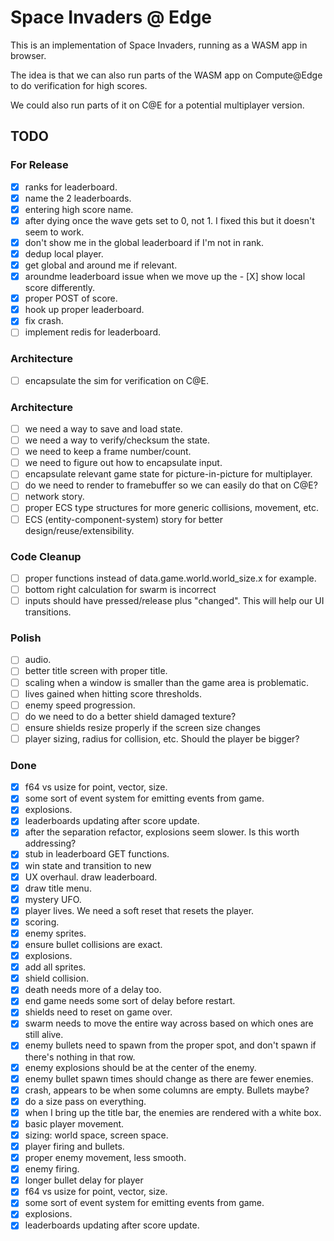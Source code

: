 # Space Invaders @ Edge

This is an implementation of Space Invaders, running as a WASM app in browser.

The idea is that we can also run parts of the WASM app on Compute@Edge to do verification for high scores.

We could also run parts of it on C@E for a potential multiplayer version.

## TODO

### For Release

- [X] ranks for leaderboard.
- [X] name the 2 leaderboards.
- [X] entering high score name.
- [X] after dying once the wave gets set to 0, not 1. I fixed this but it doesn't seem to work.
- [X] don't show me in the global leaderboard if I'm not in rank.
- [X] dedup local player.
- [X] get global and around me if relevant.
- [X] aroundme leaderboard issue when we move up the - [X] show local score differently.
- [X] proper POST of score.
- [X] hook up proper leaderboard.
- [X] fix crash.
- [ ] implement redis for leaderboard.

### Architecture

- [ ] encapsulate the sim for verification on C@E.

### Architecture

- [ ] we need a way to save and load state.
- [ ] we need a way to verify/checksum the state.
- [ ] we need to keep a frame number/count.
- [ ] we need to figure out how to encapsulate input.
- [ ] encapsulate relevant game state for picture-in-picture for multiplayer.
- [ ] do we need to render to framebuffer so we can easily do that on C@E?
- [ ] network story.
- [ ] proper ECS type structures for more generic collisions, movement, etc.
- [ ] ECS (entity-component-system) story for better design/reuse/extensibility.

### Code Cleanup

- [ ] proper functions instead of data.game.world.world_size.x for example.
- [ ] bottom right calculation for swarm is incorrect
- [ ] inputs should have pressed/release plus "changed". This will help our UI transitions.

### Polish

- [ ] audio.
- [ ] better title screen with proper title.
- [ ] scaling when a window is smaller than the game area is problematic.
- [ ] lives gained when hitting score thresholds.
- [ ] enemy speed progression.
- [ ] do we need to do a better shield damaged texture?
- [ ] ensure shields resize properly if the screen size changes
- [ ] player sizing, radius for collision, etc. Should the player be bigger?

### Done

- [X] f64 vs usize for point, vector, size.
- [X] some sort of event system for emitting events from game.
- [X] explosions.
- [X] leaderboards updating after score update.
- [X] after the separation refactor, explosions seem slower. Is this worth addressing?
- [X] stub in leaderboard GET functions.
- [X] win state and transition to new
- [X] UX overhaul. draw leaderboard.
- [X] draw title menu.
- [X] mystery UFO.
- [X] player lives. We need a soft reset that resets the player.
- [X] scoring.
- [X] enemy sprites.
- [X] ensure bullet collisions are exact.
- [X] explosions.
- [X] add all sprites.
- [X] shield collision.
- [X] death needs more of a delay too.
- [X] end game needs some sort of delay before restart.
- [X] shields need to reset on game over.
- [X] swarm needs to move the entire way across based on which ones are still alive.
- [X] enemy bullets need to spawn from the proper spot, and don't spawn if there's nothing in that row.
- [X] enemy explosions should be at the center of the enemy.
- [X] enemy bullet spawn times should change as there are fewer enemies.
- [X] crash, appears to be when some columns are empty. Bullets maybe?
- [X] do a size pass on everything.
- [X] when I bring up the title bar, the enemies are rendered with a white box.
- [X] basic player movement.
- [X] sizing: world space, screen space.
- [X] player firing and bullets.
- [X] proper enemy movement, less smooth.
- [X] enemy firing.
- [X] longer bullet delay for player
- [X] f64 vs usize for point, vector, size.
- [X] some sort of event system for emitting events from game.
- [X] explosions.
- [X] leaderboards updating after score update.
